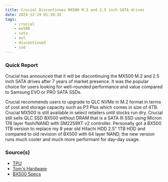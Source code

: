 ```yaml
---
title: Crucial Discontinues MX500 M.2 and 2.5 inch SATA drives
date: 2024-12-19 01:39:35
tags:
    - crucial
    - mx500
    - sata
    - eol
    - discontinued
    - ssd
---
```


### Quick Report

Crucial has announced that it will be discontinuing the MX500 M.2 and 2.5 inch SATA drives after 7 years of market presence. It was the popular choice for users looking for well-rounded performance and value compared to Samsung EVO or PRO SATA SSDs.
<!-- more -->

Crucial recommends users to upgrade to QLC NVMe in M.2 format in terms of cost and storage capacity such as P3 Plus which comes in size of 4TB. Crucial MX500 is still available in select retailers until stocks run dry. Crucial still sells QLC SSD BX500 without DRAM that is a SATA III SSD using Micron 176 layer flash/NAND with SM2259XT v2 controller. Personally got a BX500 1TB version to replace my 8 year old Hitachi HDD 2.5" 1TB HDD and compared to old revision of BX500 with 64 layer NAND, the new version runs much cooler and much more performant for day-day usage.

### Source(s)

- [TPU][def]
- [Tom\'s Hardware][def2]
- [BX500 Specs][def3]

[def]: https://www.techpowerup.com/329951/crucial-discontinues-the-mx500-sata-ssd-line
[def2]: https://www.tomshardware.com/pc-components/ssds/crucial-discontinues-the-popular-mx500-ssd-to-make-way-for-next-gen-drives-sata-iii-ssd-retires-after-seven-years
[def3]: https://www.techpowerup.com/ssd-specs/crucial-bx500-1-tb.d960
